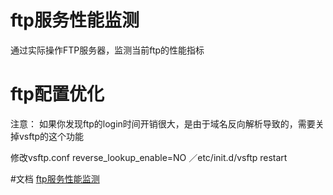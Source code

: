 # ftp服务性能监测
通过实际操作FTP服务器，监测当前ftp的性能指标

# ftp配置优化
注意：
如果你发现ftp的login时间开销很大，是由于域名反向解析导致的，需要关掉vsftp的这个功能

修改vsftp.conf
reverse_lookup_enable=NO
／etc/init.d/vsftp restart

#文档
[ftp服务性能监测](http://zgj0315.github.io//diary/2017/02/26/ftp_server_performance_monitor.html)